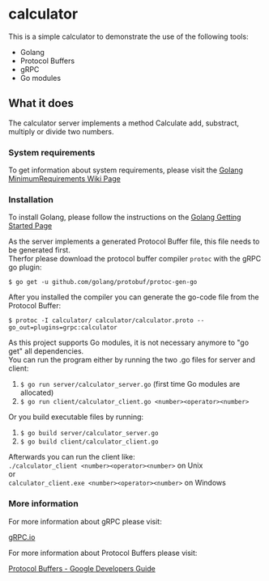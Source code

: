 # calculator

This is a simple calculator to demonstrate the use of the following tools:

* Golang
* Protocol Buffers
* gRPC
* Go modules

## What it does

The calculator server implements a method Calculate add, substract, multiply or divide two numbers.

### System requirements

To get information about system requirements, please visit the [Golang MinimumRequirements Wiki Page](https://github.com/golang/go/wiki/MinimumRequirements)

### Installation

To install Golang, please follow the instructions on the [Golang Getting Started Page](https://golang.org/doc/install)

As the server implements a generated Protocol Buffer file, this file needs to be generated first.  
Therfor please download the protocol buffer compiler `protoc` with the gRPC go plugin:  

```$ go get -u github.com/golang/protobuf/protoc-gen-go```

After you installed the compiler you can generate the go-code file from the Protocol Buffer:  

```$ protoc -I calculator/ calculator/calculator.proto --go_out=plugins=grpc:calculator```

As this project supports Go modules, it is not necessary anymore to "go get" all dependencies.  
You can run the program either by running the two .go files for server and client:

1. ```$ go run server/calculator_server.go``` (first time Go modules are allocated)
2. ```$ go run client/calculator_client.go <number><operator><number>```

Or you build executable files by running:

1. ```$ go build server/calculator_server.go```
2. ```$ go build client/calculator_client.go```

Afterwards you can run the client like:  
```./calculator_client <number><operator><number>``` on Unix  
or  
```calculator_client.exe <number><operator><number>``` on Windows

### More information

For more information about gRPC please visit:  

[gRPC.io](https://grpc.io/)  

For more information about Protocol Buffers please visit:  

[Protocol Buffers - Google Developers Guide](https://developers.google.com/protocol-buffers/)  

